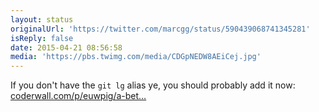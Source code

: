 ```yaml
---
layout: status
originalUrl: 'https://twitter.com/marcgg/status/590439068741345281'
isReply: false
date: 2015-04-21 08:56:58
media: 'https://pbs.twimg.com/media/CDGpNEDW8AEiCej.jpg'
---
```


If you don't have the `git lg` alias ye, you should probably add it now: [coderwall.com/p/euwpig/a-bet…](https://coderwall.com/p/euwpig/a-better-git-log) 
